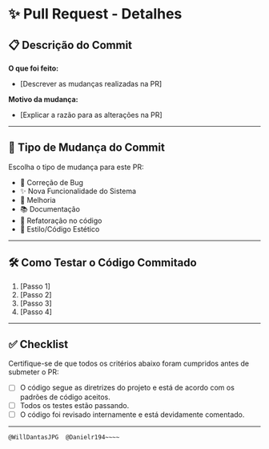 # ✨ Pull Request - Detalhes

## 📋 Descrição do Commit
<!-- Descreva com clareza e precisão as alterações feitas no commit. O que motivou a mudança? Qual problema ou necessidade que está sendo resolvido? -->
**O que foi feito:**

- [Descrever as mudanças realizadas na PR]

**Motivo da mudança:**

- [Explicar a razão para as alterações na PR]

---

## 🐛 Tipo de Mudança do Commit
Escolha o tipo de mudança para este PR:
- 🐞 Correção de Bug
- ✨ Nova Funcionalidade do Sistema
- 📝 Melhoria
- 📚 Documentação
- 🔄 Refatoração no código
- 🎨 Estilo/Código Estético

---

## 🛠 Como Testar o Código Commitado
<!-- Detalhe os passos para garantir que suas mudanças funcionam como esperado. Certifique-se de que seja fácil reproduzir. -->
1. [Passo 1]
2. [Passo 2]
3. [Passo 3]
4. [Passo 4]

---

## ✅ Checklist
Certifique-se de que todos os critérios abaixo foram cumpridos antes de submeter o PR:
- [ ] O código segue as diretrizes do projeto e está de acordo com os padrões de código aceitos.
- [ ] Todos os testes estão passando.
- [ ] O código foi revisado internamente e está devidamente comentado.

---
~~~~📝 Revisores da PR
@WillDantasJPG  @Danielr194~~~~


